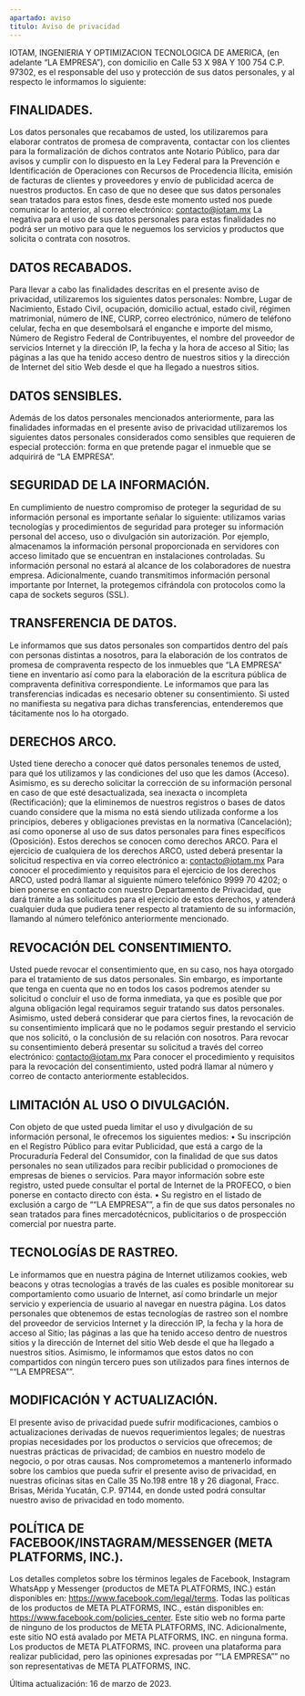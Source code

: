```yaml
---
apartado: aviso
titulo: Aviso de privacidad
---
```


IOTAM, INGENIERIA Y OPTIMIZACION TECNOLOGICA DE AMERICA, (en adelante “LA EMPRESA”), con domicilio en Calle 53 X 98A Y 100 754 C.P. 97302, es el responsable del uso y protección de sus datos personales, y al respecto le informamos lo siguiente:

## FINALIDADES.
Los datos personales que recabamos de usted, los utilizaremos para elaborar contratos de promesa de compraventa, contactar con los clientes para la formalización de dichos contratos ante Notario Público, para dar avisos y cumplir con lo dispuesto en la Ley Federal para la Prevención e Identificación de Operaciones con Recursos de Procedencia Ilícita, emisión de facturas de clientes y proveedores y envío de publicidad acerca de nuestros productos.
En caso de que no desee que sus datos personales sean tratados para estos fines, desde este momento usted nos puede comunicar lo anterior, al correo electrónico: contacto@iotam.mx
La negativa para el uso de sus datos personales para estas finalidades no podrá ser un motivo para que le neguemos los servicios y productos que solicita o contrata con nosotros.

## DATOS RECABADOS.
Para llevar a cabo las finalidades descritas en el presente aviso de privacidad, utilizaremos los siguientes datos personales: Nombre, Lugar de Nacimiento, Estado Civil, ocupación, domicilio actual, estado civil, régimen matrimonial, número de INE, CURP, correo electrónico, número de teléfono celular, fecha en que desembolsará el enganche e importe del mismo, Número de Registro Federal de Contribuyentes, el nombre del proveedor de servicios Internet y la dirección IP, la fecha y la hora de acceso al Sitio; las páginas a las que ha tenido acceso dentro de nuestros sitios y la dirección de Internet del sitio Web desde el que ha llegado a nuestros sitios.

## DATOS SENSIBLES.
Además de los datos personales mencionados anteriormente, para las finalidades informadas en el presente aviso de privacidad utilizaremos los siguientes datos personales considerados como sensibles que requieren de especial protección: forma en que pretende pagar el inmueble que se adquirirá de “LA EMPRESA”.

## SEGURIDAD DE LA INFORMACIÓN.
En cumplimiento de nuestro compromiso de proteger la seguridad de su información personal es importante señalar lo siguiente: utilizamos varias tecnologías y procedimientos de seguridad para proteger su información personal del acceso, uso o divulgación sin autorización. Por ejemplo, almacenamos la información personal proporcionada en servidores con acceso limitado que se encuentran en instalaciones controladas. Su información personal no estará al alcance de los colaboradores de nuestra empresa. Adicionalmente, cuando transmitimos información personal importante por Internet, la protegemos cifrándola con protocolos como la capa de sockets seguros (SSL).

## TRANSFERENCIA DE DATOS.
Le informamos que sus datos personales son compartidos dentro del país con personas distintas a nosotros, para la elaboración de los contratos de promesa de compraventa respecto de los inmuebles que “LA EMPRESA” tiene en inventario así como para la elaboración de la escritura pública de compraventa definitiva correspondiente.
Le informamos que para las transferencias indicadas es necesario obtener su consentimiento. Si usted no manifiesta su negativa para dichas transferencias, entenderemos que tácitamente nos lo ha otorgado.

## DERECHOS ARCO.
Usted tiene derecho a conocer qué datos personales tenemos de usted, para qué los utilizamos y las condiciones del uso que les damos (Acceso). Asimismo, es su derecho solicitar la corrección de su información personal en caso de que esté desactualizada, sea inexacta o incompleta (Rectificación); que la eliminemos de nuestros registros o bases de datos cuando considere que la misma no está siendo utilizada conforme a los principios, deberes y obligaciones previstas en la normativa (Cancelación); así como oponerse al uso de sus datos personales para fines específicos (Oposición). Estos derechos se conocen como derechos ARCO.
Para el ejercicio de cualquiera de los derechos ARCO, usted deberá presentar la solicitud respectiva en vía correo electrónico a: contacto@iotam.mx
Para conocer el procedimiento y requisitos para el ejercicio de los derechos ARCO, usted podrá llamar al siguiente número telefónico 9999 70 4202; o bien ponerse en contacto con nuestro Departamento de Privacidad, que dará trámite a las solicitudes para el ejercicio de estos derechos, y atenderá cualquier duda que pudiera tener respecto al tratamiento de su información, llamando al número telefónico anteriormente mencionado.

## REVOCACIÓN DEL CONSENTIMIENTO.
Usted puede revocar el consentimiento que, en su caso, nos haya otorgado para el tratamiento de sus datos personales. Sin embargo, es importante que tenga en cuenta que no en todos los casos podremos atender su solicitud o concluir el uso de forma inmediata, ya que es posible que por alguna obligación legal requiramos seguir tratando sus datos personales. Asimismo, usted deberá considerar que para ciertos fines, la revocación de su consentimiento implicará que no le podamos seguir prestando el servicio que nos solicitó, o la conclusión de su relación con nosotros.
Para revocar su consentimiento deberá presentar su solicitud a través del correo electrónico: contacto@iotam.mx Para conocer el procedimiento y requisitos para la revocación del consentimiento, usted podrá llamar al número y correo de contacto anteriormente establecidos.

## LIMITACIÓN AL USO O DIVULGACIÓN.
Con objeto de que usted pueda limitar el uso y divulgación de su información personal, le ofrecemos los siguientes medios:
• Su inscripción en el Registro Público para evitar Publicidad, que está a cargo de la Procuraduría Federal del Consumidor, con la finalidad de que sus datos personales no sean utilizados para recibir publicidad o promociones de empresas de bienes o servicios. Para mayor información sobre este registro, usted puede consultar el portal de Internet de la PROFECO, o bien ponerse en contacto directo con ésta.
• Su registro en el listado de exclusión a cargo de ““LA EMPRESA””, a fin de que sus datos personales no sean tratados para fines mercadotécnicos, publicitarios o de prospección comercial por nuestra parte.

## TECNOLOGÍAS DE RASTREO.
Le informamos que en nuestra página de Internet utilizamos cookies, web beacons y otras tecnologías a través de las cuales es posible monitorear su comportamiento como usuario de Internet, así como brindarle un mejor servicio y experiencia de usuario al navegar en nuestra página.
Los datos personales que obtenemos de estas tecnologías de rastreo son el nombre del proveedor de servicios Internet y la dirección IP, la fecha y la hora de acceso al Sitio; las páginas a las que ha tenido acceso dentro de nuestros sitios y la dirección de Internet del sitio Web desde el que ha llegado a nuestros sitios. Asimismo, le informamos que estos datos no con compartidos con ningún tercero pues son utilizados para fines internos de ““LA EMPRESA””.

## MODIFICACIÓN Y ACTUALIZACIÓN.
El presente aviso de privacidad puede sufrir modificaciones, cambios o actualizaciones derivadas de nuevos requerimientos legales; de nuestras propias necesidades por los productos o servicios que ofrecemos; de nuestras prácticas de privacidad; de cambios en nuestro modelo de negocio, o por otras causas.
Nos comprometemos a mantenerlo informado sobre los cambios que pueda sufrir el presente aviso de privacidad, en nuestras oficinas sitas en Calle 35 No.198 entre 18 y 26 diagonal, Fracc. Brisas, Mérida Yucatán, C.P. 97144, en donde usted podrá consultar nuestro aviso de privacidad en todo momento.

## POLÍTICA DE FACEBOOK/INSTAGRAM/MESSENGER (META PLATFORMS, INC.).
Los detalles completos sobre los términos legales de Facebook, Instagram WhatsApp y Messenger (productos de META PLATFORMS, INC.) están disponibles en: https://www.facebook.com/legal/terms. Todas las políticas de los productos de META PLATFORMS, INC., están disponibles en: https://www.facebook.com/policies_center. Este sitio web no forma parte de ninguno de los productos de META PLATFORMS, INC. Adicionalmente, este sitio NO está avalado por META PLATFORMS, INC. en ninguna forma. Los productos de META PLATFORMS, INC. proveen una plataforma para realizar publicidad, pero las opiniones expresadas por ““LA EMPRESA”” no son representativas de META PLATFORMS, INC.

Última actualización: 16 de marzo de 2023.